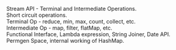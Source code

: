Stream API - Terminal and Intermediate Operations. <br>
Short circuit operations. <br>
Terminal Op - reduce, min, max, count, collect, etc. <br>
Intermediate Op - map, filter, flatMap, etc.  <br>
Functional Interface, Lambda expression, String Joiner, Date API.  <br>
Permgen Space, internal working of HashMap.


